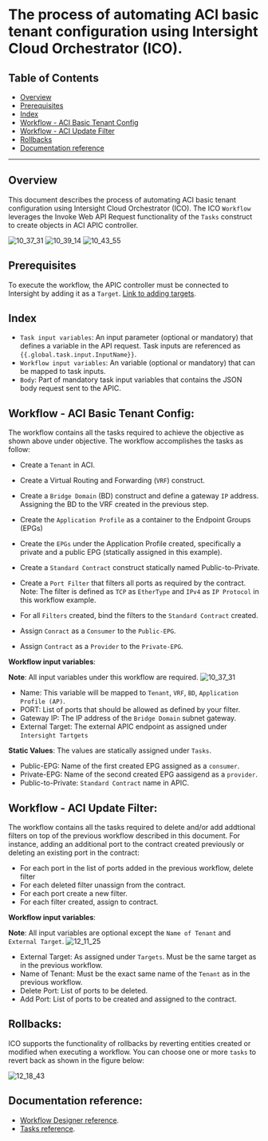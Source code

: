 # The process of automating ACI basic tenant configuration using Intersight Cloud Orchestrator (ICO).


## Table of Contents
* [Overview](https://github.com/mhaberli/ICO-ACI/blob/main/README.md#overview)
* [Prerequisites](https://github.com/mhaberli/ICO-ACI/blob/main/README.md#prerequisites)
* [Index](https://github.com/mhaberli/ICO-ACI/blob/main/README.md#index)
* [Workflow - ACI Basic Tenant Config](https://github.com/mhaberli/ICO-ACI/blob/main/README.md#workflow---aci-basic-tenant-config)
* [Workflow - ACI Update Filter](https://github.com/mhaberli/ICO-ACI/blob/main/README.md#workflow---aci-update-filter)
* [Rollbacks](https://github.com/mhaberli/ICO-ACI/blob/main/README.md#rollbacks)
* [Documentation reference](https://github.com/mhaberli/ICO-ACI/blob/main/README.md#documentation-reference)

- - -

## Overview

This document describes the process of automating ACI basic tenant configuration using Intersight Cloud Orchestrator (ICO). The ICO `Workflow`  leverages the Invoke Web API Request functionality of the `Tasks` construct to create objects in ACI APIC controller.

![10_37_31](https://user-images.githubusercontent.com/104349654/165052705-a05eb5a3-4429-4243-9beb-8bb2763aa133.jpg)
![10_39_14](https://user-images.githubusercontent.com/104349654/165052699-3ef7df7f-86cd-4484-bea0-eb6a4157cbf3.jpg)
![10_43_55](https://user-images.githubusercontent.com/104349654/165053540-13ffeab8-fea7-4cac-9a0b-ea999d8fffab.jpg)


## Prerequisites
To execute the workflow, the APIC controller must be connected to Intersight by adding it as a `Target`. [Link to adding targets](https://intersight.com/help/saas/getting_started/claim_targets#target_claim_for_compute/fabric_hyperconverged_orchestrator_and_platform_services_targets).


## Index 
- ``Task input variables``: An input parameter (optional or mandatory) that defines a variable in the API request. Task inputs are referenced as ``{{.global.task.input.InputName}}``.
- ``Workflow input variables``: An variable (optional or mandatory) that can be mapped to task inputs. 
- `Body`: Part of mandatory task input variables that contains the JSON body request sent to the APIC.  



##  Workflow - ACI Basic Tenant Config:
The workflow contains all the tasks required to achieve the objective as shown above under objective. The workflow accomplishes the tasks as follow:
- Create a `Tenant` in ACI.


- Create a Virtual Routing and Forwarding (`VRF`) construct.


- Create a `Bridge Domain` (BD) construct and define a gateway `IP` address. Assigning the BD to the VRF created in the previous step.


- Create the `Application Profile` as a container to the Endpoint Groups (EPGs)


- Create the `EPGs` under the Application Profile created, specifically a private and a public EPG (statically assigned in this example).


- Create a `Standard Contract` construct statically named Public-to-Private.


- Create a `Port Filter` that filters all ports as required by the contract. Note: The filter is  defined as `TCP` as `EtherType` and `IPv4` as `IP Protocol` in this workflow example.


- For all `Filters` created, bind the filters to the `Standard Contract` created.


- Assign `Conract` as a `Consumer` to the `Public-EPG`. 


- Assign `Contract` as a `Provider` to the `Private-EPG`.


**Workflow input variables**:

**Note**: All input variables under this workflow are required.
![10_37_31](https://user-images.githubusercontent.com/104349654/165052705-a05eb5a3-4429-4243-9beb-8bb2763aa133.jpg)

- Name: This variable will be mapped to `Tenant`, `VRF`, `BD`, `Application Profile (AP)`.
- PORT: List of ports that should be allowed as defined by your filter.
- Gateway IP: The IP address of the `Bridge Domain` subnet gateway.
- External Target: The external APIC endpoint as assigned under `Intersight Tartgets`

**Static Values**:
The values are statically assigned under `Tasks`.
- Public-EPG: Name of the first created EPG assigned as a `consumer`.
- Private-EPG: Name of the second created EPG aassigend as a `provider`.
- Public-to-Private: `Standard Contract` name in APIC.



##  Workflow - ACI Update Filter:
The workflow contains all the tasks required to delete and/or add addtional filters on top of the previous workflow described in this document. For instance, adding an additional port to the contract created previously or deleting an existing port in the contract:
- For each port in the list of ports added in the previous workflow, delete filter  
- For each deleted filter unassign from the contract.
- For each port create a new filter.
- For each filter created, assign to contract.  

**Workflow input variables**:

**Note**: All input variables are optional except the `Name of Tenant` and `External Target`.
![12_11_25](https://user-images.githubusercontent.com/104349654/165069298-446d1e5a-d565-496c-9f55-03282dd12b94.jpg)


- External Target: As assigned under `Targets`. Must be the same target as in the previous workflow.
- Name of Tenant: Must be the exact same name of the `Tenant` as in the previous workflow.
- Delete Port: List of ports to be deleted. 
- Add Port: List of ports to be created and assigned to the contract.



## Rollbacks:

ICO supports the functionality of rollbacks by reverting entities created or modified when executing a workflow. You can choose one or more `tasks` to revert back as shown in the figure below:

![12_18_43](https://user-images.githubusercontent.com/104349654/165070438-26b65ce3-f162-47a7-af38-2b1a7a9625ff.jpg)



## Documentation reference:
- [Workflow Designer reference](https://www.intersight.com/help/saas/resources/Workflow_Designer#requests).
- [Tasks reference](https://intersight.com/help/saas/resources/Task_Designer#supported_requests).
